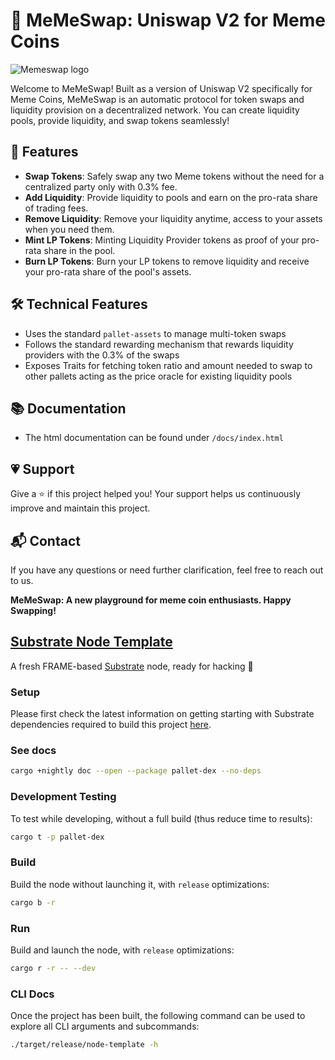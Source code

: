 # 📣 MeMeSwap: Uniswap V2 for Meme Coins

![Memeswap logo](https://i.ibb.co/CPck0ZR/DALL-E-2024-01-25-16-12-59-Design-a-logo-for-Meme-Swap-a-Uniswap-style-decentralized-token-exchange.png)

Welcome to MeMeSwap! Built as a version of Uniswap V2 specifically for Meme Coins, MeMeSwap is an automatic protocol for token swaps and liquidity provision on a decentralized network. You can create liquidity pools, provide liquidity, and swap tokens seamlessly!

## 🚀 Features
- **Swap Tokens**: Safely swap any two Meme tokens without the need for a centralized party only with 0.3% fee.
- **Add Liquidity**: Provide liquidity to pools and earn on the pro-rata share of trading fees.
- **Remove Liquidity**: Remove your liquidity anytime, access to your assets when you need them.
- **Mint LP Tokens**: Minting Liquidity Provider tokens as proof of your pro-rata share in the pool.
- **Burn LP Tokens**: Burn your LP tokens to remove liquidity and receive your pro-rata share of the pool's assets.

## 🛠 Technical Features
- Uses the standard `pallet-assets` to manage multi-token swaps
- Follows the standard rewarding mechanism that rewards liquidity providers with the 0.3% of the swaps
- Exposes Traits for fetching token ratio and amount needed to swap to other pallets acting as the price oracle for existing liquidity pools


## 📚 Documentation
- The html documentation can be found under `/docs/index.html`

## 💗 Support
Give a ⭐️ if this project helped you! Your support helps us continuously improve and maintain this project.

## 📬 Contact
If you have any questions or need further clarification, feel free to reach out to us.


**MeMeSwap: A new playground for meme coin enthusiasts. Happy Swapping!**

## [Substrate Node Template](https://github.com/substrate-developer-hub/substrate-node-template)

A fresh FRAME-based [Substrate](https://www.substrate.io/) node, ready for hacking :rocket:

### Setup

Please first check the latest information on getting starting with Substrate dependencies required to build this project [here](https://docs.substrate.io/main-docs/install/).

### See docs
```sh
cargo +nightly doc --open --package pallet-dex --no-deps
```

### Development Testing

To test while developing, without a full build (thus reduce time to results):

```sh
cargo t -p pallet-dex
```

### Build

Build the node without launching it, with `release` optimizations:

```sh
cargo b -r
```

### Run

Build and launch the node, with `release` optimizations:

```sh
cargo r -r -- --dev
```

### CLI Docs

Once the project has been built, the following command can be used to explore all CLI arguments and subcommands:

```sh
./target/release/node-template -h
```
